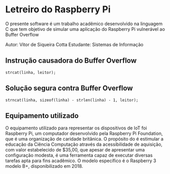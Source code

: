 # Letreiro do Raspberry Pi

O presente software é um trabalho acadêmico desenvolvido na linguagem C que tem objetivo de simular uma aplicação do Raspberry Pi vulnerável ao Buffer Overflow

Autor: Vitor de Siqueira Cotta
Estudante: Sistemas de Informação

## Instrução causadora do Buffer Overflow

```
strcat(linha, leitor);
```

## Solução segura contra Buffer Overflow

```
strncat(linha, sizeof(linha) - strlen(linha) - 1, leitor);
```

## Equipamento utilizado

O equipamento utilizado para representar os dispositivos de IoT foi Raspberry Pi, um computador desenvolvido pela Raspberry Pi Foundation, que é uma organização de caridade britânica. O propósito do é estimular a educação da Ciência Computação através da acessibilidade de aquisição, com valor estabelecido de $35,00, que apesar de apresentar uma configuração modesta, é uma ferramenta capaz de executar diversas tarefas apta para fins acadêmico. O modelo específico é o Raspberry 3 modelo B+, disponibilizado em 2018.
